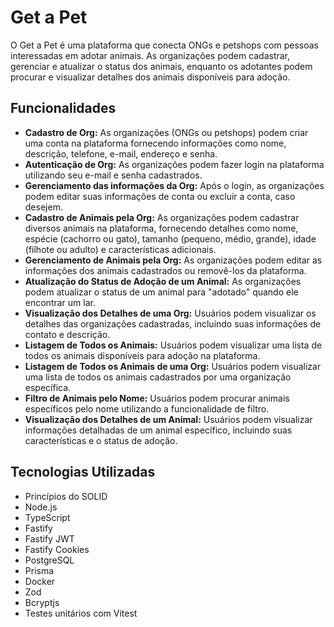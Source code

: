 # Get a Pet

O Get a Pet é uma plataforma que conecta ONGs e petshops com pessoas interessadas em adotar animais. As organizações podem cadastrar, gerenciar e atualizar o status dos animais, enquanto os adotantes podem procurar e visualizar detalhes dos animais disponíveis para adoção.

## Funcionalidades

- **Cadastro de Org:** As organizações (ONGs ou petshops) podem criar uma conta na plataforma fornecendo informações como nome, descrição, telefone, e-mail, endereço e senha.
- **Autenticação de Org:** As organizações podem fazer login na plataforma utilizando seu e-mail e senha cadastrados.
- **Gerenciamento das informações da Org:** Após o login, as organizações podem editar suas informações de conta ou excluir a conta, caso desejem.
- **Cadastro de Animais pela Org:** As organizações podem cadastrar diversos animais na plataforma, fornecendo detalhes como nome, espécie (cachorro ou gato), tamanho (pequeno, médio, grande), idade (filhote ou adulto) e características adicionais.
- **Gerenciamento de Animais pela Org:** As organizações podem editar as informações dos animais cadastrados ou removê-los da plataforma.
- **Atualização do Status de Adoção de um Animal:** As organizações podem atualizar o status de um animal para "adotado" quando ele encontrar um lar.
- **Visualização dos Detalhes de uma Org:** Usuários podem visualizar os detalhes das organizações cadastradas, incluindo suas informações de contato e descrição.
- **Listagem de Todos os Animais:** Usuários podem visualizar uma lista de todos os animais disponíveis para adoção na plataforma.
- **Listagem de Todos os Animais de uma Org:** Usuários podem visualizar uma lista de todos os animais cadastrados por uma organização específica.
- **Filtro de Animais pelo Nome:** Usuários podem procurar animais específicos pelo nome utilizando a funcionalidade de filtro.
- **Visualização dos Detalhes de um Animal:** Usuários podem visualizar informações detalhadas de um animal específico, incluindo suas características e o status de adoção.

## Tecnologias Utilizadas

- Princípios do SOLID
- Node.js
- TypeScript
- Fastify
- Fastify JWT
- Fastify Cookies
- PostgreSQL
- Prisma
- Docker
- Zod
- Bcryptjs
- Testes unitários com Vitest
